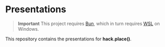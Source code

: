 # Presentations

> **Important**
> This project requires [Bun](https://bun.sh/), which in turn requires [WSL](https://learn.microsoft.com/en-us/windows/wsl/install) on Windows.

This repository contains the presentations for **hack.place()**.
